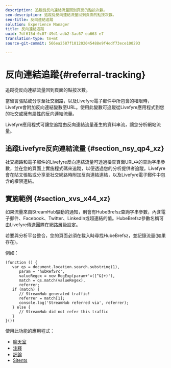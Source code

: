 ```yaml
---
description: 追蹤從反向連結流量回到頁面的點按次數。
seo-description: 追蹤從反向連結流量回到頁面的點按次數。
seo-title: 反向連結追蹤
solution: Experience Manager
title: 反向連結追蹤
uuid: 7df615d-0c07-49d1-adb2-3ac67 ea663 e7
translation-type: tm+mt
source-git-commit: 566ea2587f101202045488e9f4edf73ece100293

---
```



# 反向連結追蹤{#referral-tracking}

追蹤從反向連結流量回到頁面的點按次數。

當留言張貼或分享至社交網路，以及Livefyre電子郵件中所包含的權限時，Livefyre會附加反向連結變數至URL。使用此變數可追蹤從Livefyre應用程式到您的社交或擁有屬性的反向連結流量。

Livefyre應用程式可讓您追蹤由反向連結流量產生的資料串流，讓您分析網站流量。

## 追蹤Livefyre反向連結流量 {#section_nsy_qp4_xz}

社交網路和電子郵件的Livefyre反向連結流量可透過檢查頁面URL中的查詢字串參數，並在您的頁面上實施程式碼來追蹤，以便透過您的分析提供者追蹤。Livefyre會在貼文張貼或分享至社交網路時附加反向連結連結，以及Livefyre電子郵件中包含的權限連結。

## 實施範例 {#section_xvs_x44_xz}

如果流量來自StreamHub驅動的通知，則會有HubeBrefsz查詢字串參數，內含電子郵件、Facebook、Twitter、LinkedIn或超連結的值。HubeBrefsz參數名稱可由Livefyre傳送團隊在網路層級設定。

若要與分析平台整合，您的頁面必須在載入時尋找HubeBrefsz，並記錄流量(如果存在)。

例如：

```
(function () { 
   var qs = document.location.search.substring(1), 
      param = 'hubRefSrc', 
      valueRegex = new RegExp(param+'=([^&]+)'), 
      match = qs.match(valueRegex), 
      referrer; 
   if (match) { 
      // StreamHub generated traffic! 
      referrer = match[1]; 
      console.log('StreamHub referred via', referrer); 
   } else { 
      // StreamHub did not refer this traffic 
   } 
}())
```



使用此功能的應用程式：

* [聊天室](../c-about-apps/c-chat-app/c-chat-app.md#c_chat_app)
* [注釋](/help/using/c-about-apps/c-comments/c-comments.md)
* [評論](../c-about-apps/c-reviews-app/c-reviews-app.md#c_reviews_app)
* [Sitents](../c-about-apps/c-sidenotes-app/c-sidenotes-app.md#c_sidenotes_app)

